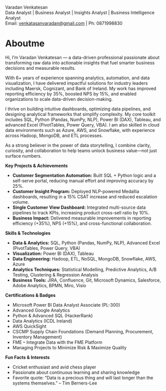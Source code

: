 Varadan Venkatesan  
Data Analyst | Business Analyst | Insights Analyst | Business Intelligence Analyst   
Email: venkatasanvaradan@gmail.com | Ph: 0871998830

# Aboutme

Hi, I’m Varadan Venkatesan — a data-driven professional passionate about transforming raw data into actionable insights that fuel smarter business decisions and measurable results.

With 6+ years of experience spanning analytics, automation, and data visualization, I have delivered impactful solutions for industry leaders including Maersk, Cognizant, and Bank of Ireland. My work has improved reporting efficiency by 35%, boosted NPS by 15%, and enabled organizations to scale data-driven decision-making.

I thrive on building intuitive dashboards, optimizing data pipelines, and designing analytical frameworks that simplify complexity. My core toolkit includes SQL, Python (Pandas, NumPy, NLP), Power BI (DAX), Tableau, and advanced Excel (PivotTables, Power Query, VBA). I am also skilled in cloud data environments such as Azure, AWS, and Snowflake, with experience across Hadoop, MongoDB, and ETL processes.

As a strong believer in the power of data storytelling, I combine clarity, curiosity, and collaboration to help teams unlock business value—not just surface numbers.

**Key Projects & Achievements**
- **Customer Segmentation Automation:** Built SQL + Python logic and a self-serve portal, reducing manual effort and improving accuracy by 25%.
- **Customer Insight Program:** Deployed NLP-powered Medallia dashboards, resulting in a 15% CSAT increase and reduced escalation volume.
- **Single Customer View Dashboard:** Integrated multi-source data pipelines to track KPIs, increasing product cross-sell ratio by 10%.
- **Business Impact:** Delivered measurable improvements in reporting efficiency (+35%), NPS (+15%), and cross-functional collaboration.

**Skills & Technologies**
- **Data & Analytics:** SQL, Python (Pandas, NumPy, NLP), Advanced Excel (PivotTables, Power Query, VBA)
- **Visualization:** Power BI (DAX), Tableau
- **Data Engineering:** Hadoop, ETL, NoSQL, MongoDB, Snowflake, AWS, Azure
- **Analytics Techniques:** Statistical Modelling, Predictive Analytics, A/B Testing, Clustering & Regression Analysis
- **Business Tools:** JIRA, Confluence, Git, Microsoft Dynamics, Salesforce, Adobe Analytics, BPMN, Miro, Visio

**Certifications & Badges**
- Microsoft Power BI Data Analyst Associate (PL-300)
- Advanced Google Analytics
- Python & Advanced SQL (HackerRank)
- Data Analytics (ICDL Ireland)
- AWS QuickSight
- CSCMP Supply Chain Foundations (Demand Planning, Procurement, Inventory Management)
- FME – Integrate Data with the FME Platform
- Managing Projects to Minimize Risk & Maximize Quality

**Fun Facts & Interests**
- Cricket enthusiast and avid chess player
- Passionate about continuous learning and sharing knowledge
- Favorite quote: “Data is a precious thing and will last longer than the systems themselves.” – Tim Berners-Lee
